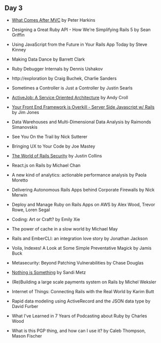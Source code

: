 ## Day 3

- [What Comes After MVC](https://speakerdeck.com/pushcx/what-comes-after-mvc-railsconf-2015)
  by Peter Harkins

- Designing a Great Ruby API - How We're Simplifying Rails 5
  by Sean Griffin

- Using JavaScript from the Future in Your Rails App Today
  by Steve Kinney

- Making Data Dance
  by Barrett Clark

- Ruby Debugger Internals
  by Dennis Ushakov

- http://exploration
  by Craig Buchek, Charlie Sanders

- Sometimes a Controller is Just a Controller
  by Justin Searls

- [ActiveJob: A Service Oriented Architecture](https://speakerdeck.com/andycroll/activejob-a-service-oriented-architecture)
  by Andy Croll

- [Your Front End Framework is Overkill - Server Side Javascript w/ Rails](https://speakerdeck.com/aantix/rails-1)
  by Jim Jones

- Data Warehouses and Multi-Dimensional Data Analysis
  by Raimonds Simanovskis

- See You On the Trail
  by Nick Sutterer

- Bringing UX to Your Code
  by Joe Mastey

- [The World of Rails Security](https://speakerdeck.com/presidentbeef/the-world-of-rails-security-railsconf-2015)
  by Justin Collins

- React.js on Rails
  by Michael Chan

- A new kind of analytics: actionable performance analysis
  by Paola Moretto

- Delivering Autonomous Rails Apps behind Corporate Firewalls
  by Nick Merwin

- Deploy and Manage Ruby on Rails Apps on AWS
  by Alex Wood, Trevor Rowe, Loren Segal

- Coding: Art or Craft?
  by Emily Xie

- The power of cache in a slow world
  by Michael May

- Rails and EmberCLI: an integration love story
  by Jonathan Jackson

- Voila, Indexes! A Look at Some Simple Preventative Magick
  by Jamis Buck

- Metasecurity: Beyond Patching Vulnerabilities
  by Chase Douglas

- [Nothing is Something](https://speakerdeck.com/skmetz/nothing-is-something-railsconf)
  by Sandi Metz

- (Re)Building a large scale payments system on Rails
  by Michel Weksler

- Internet of Things: Connecting Rails with the Real World
  by Karim Butt

- Rapid data modeling using ActiveRecord and the JSON data type
  by David Furber

- What I've Learned in 7 Years of Podcasting about Ruby
  by Charles Wood

- What is this PGP thing, and how can I use it?
  by Caleb Thompson, Mason Fischer
